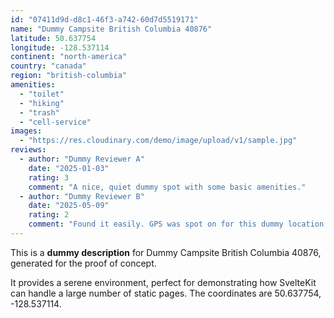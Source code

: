 ```yaml
---
id: "07411d9d-d8c1-46f3-a742-60d7d5519171"
name: "Dummy Campsite British Columbia 40876"
latitude: 50.637754
longitude: -128.537114
continent: "north-america"
country: "canada"
region: "british-columbia"
amenities:
  - "toilet"
  - "hiking"
  - "trash"
  - "cell-service"
images:
  - "https://res.cloudinary.com/demo/image/upload/v1/sample.jpg"
reviews:
  - author: "Dummy Reviewer A"
    date: "2025-01-03"
    rating: 3
    comment: "A nice, quiet dummy spot with some basic amenities."
  - author: "Dummy Reviewer B"
    date: "2025-05-09"
    rating: 2
    comment: "Found it easily. GPS was spot on for this dummy location."
---
```


This is a **dummy description** for Dummy Campsite British Columbia 40876, generated for the proof of concept.

It provides a serene environment, perfect for demonstrating how SvelteKit can handle a large number of static pages. The coordinates are 50.637754, -128.537114.
